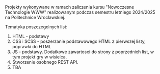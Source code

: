 Projekty wykonywane w ramach zaliczenia kursu "Nowoczesne Technologie WWW" realizowanym podczas semestru letniego 2024/2025 na Politechnice Wroclawskiej.

Tematyka poszczegolnych list:
1. HTML - podstawy
2. CSS i SCSS - poszerzanie podstawowego HTML z pierwszej listy, poprawki do HTML
3. JS - podstawy. Dodatkowe zawartosci do strony z poprzednich list, w tym projekt gry w wisielca.
4. Stworzenie osobnego REST API.
5. TBA 
